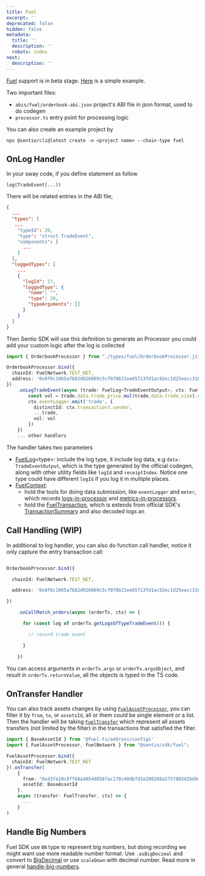 ```yaml
---
title: Fuel
excerpt: ''
deprecated: false
hidden: false
metadata:
  title: ''
  description: ''
  robots: index
next:
  description: ''
---
```

[Fuel](https://fuel.network/) support is in beta stage. [Here](https://github.com/sentioxyz/sentio-processors/tree/main/fuel/fuel-assets) is a simple example.

Two important files:

* `abis/fuel/orderbook-abi.json` project's ABI file in json format, used to do codegen
* `processor.ts` entry point for processing logic

You can also create an example project by

```
npx @sentio/cli@latest create -n <project name> --chain-type fuel
```

## OnLog Handler

In your sway code, if you define statement as follow

```
log(TradeEvent(...))
```

There will be related entries in the ABI file,

```json
{
  ...
  "types": [
   ...
    "typeId": 20,
    "type": "struct TradeEvent",
    "components": [
      ...
    ]
  ],
  "loggedTypes": [
    ...
    {
      "logId": 27,
      "loggedType": {
        "name": "",
        "type": 20,
        "typeArguments": []
      }
    }
  ]
}
```

Then Sentio SDK will use this definition to generate an Processor you could add your custom logic after the log is collected

```typescript
import { OrderbookProcessor } from "./types/fuel/OrderbookProcessor.js";

OrderbookProcessor.bind({
  chainId: FuelNetwork.TEST_NET,
  address: '0x0f0c1065a7b82d026069c5cf070b21ee65713fd1ac92ec1d25eacc3100187f78'
})
    .onLogTradeEvent(async (trade: FuelLog<TradeEventOutput>, ctx: FuelContext) => {
        const vol = trade.data.trade_price.mul(trade.data.trade_size).scaleDown(2 * 10)
        ctx.eventLogger.emit('trade', {
          distinctId: ctx.transaction?.sender,
          ...trade,
          vol: vol
        })
    })
    ... other handlers
```

The handler takes two parameters

* [FuelLog](https://sdk.sentio.xyz/interfaces/fuel.FuelLog.html)\<type>:  include the log type, it include log data, e.g `data: TradeEventOutput`, which is the type generated by the official codegen, along with other utility fields like `logId` and `receiptIndex`. Notice one type could have different `logId` if you log it in multiple places.
* [FuelContext](https://sdk.sentio.xyz/interfaces/fuel.FuelLog.html):
  * hold the tools for doing data submission, like `eventLogger` and `meter`, which records [logs-in-processor](logs-in-processor "mention") and [metrics-in-processors](metrics-in-processors "mention").
  * hold the [FuelTransaction](https://sdk.sentio.xyz/types/fuel.FuelTransaction.html), which is extends from official SDK's [TransactionSummary](https://docs.fuel.network/docs/nightly/fuels-ts/account/#transactionsummary) and also decoded logs an

## Call Handling (WIP)

In additional to log handler, you can also do function call handler, notice it only capture the entry transaction call:

```typescript

OrderbookProcessor.bind({

  chainId: FuelNetwork.TEST_NET,

  address: '0x0f0c1065a7b82d026069c5cf070b21ee65713fd1ac92ec1d25eacc3100187f78'

})

    .onCallMatch_orders(async (orderTx, ctx) => {

      for (const log of orderTx.getLogsOfTypeTradeEvent()) {

        // record trade event

      }

    })

```

You can access arguments in `orderTx.args` or `orderTx.argsObject`,  and result in `orderTx.returnValue`, all the objects is typed in the TS code.

## OnTransfer Handler

You can also track assets changes by using [`FuelAssetProcessor`](https://sdk.sentio.xyz/classes/fuel.FuelAssetProcessor.html), you can filter it by `from`, `to`, or `assetsId`, all or them could be single element or a list. Then the handler will be taking [`FuelTransfer`](https://sdk.sentio.xyz/types/fuel.FuelTransfer.html) which represent all assets transfers (not limited by the filter) in the transactions that  satisfied the filter.

```typescript
import { BaseAssetId } from '@fuel-ts/address/configs'
import { FuelAssetProcessor, FuelNetwork } from "@sentio/sdk/fuel";

FuelAssetProcessor.bind({
  chainId: FuelNetwork.TEST_NET
}).onTransfer(
    {
      from: "0xd3fe20c8ff68a4054d8587ac170c40db7d1e200208a575780542bd9a7e3eec08",
      assetId: BaseAssetId
    },
    async (transfer: FuelTransfer, ctx) => {
      ...
    }
)
```

## Handle Big Numbers

Fuel SDK use `BN` type to represent big numbers, but doing recording we might want use more readable number format. Use `.asBigDecimal`  and convert to  [BigDecimal](https://github.com/MikeMcl/bignumber.js) or use `scaleDown` with decimal number. Read more in general [handle-big-numbers](handle-big-numbers "mention").
